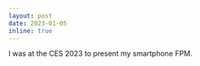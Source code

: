 ```yaml
---
layout: post
date: 2023-01-05
inline: true
---
```


I was at the CES 2023 to present my smartphone FPM.